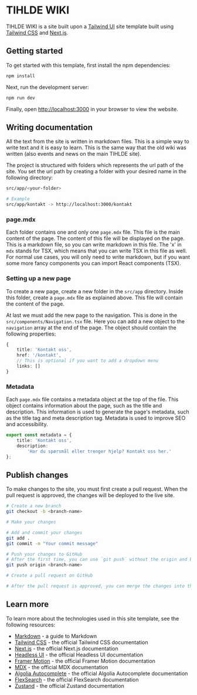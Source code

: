 # TIHLDE WIKI

TIHLDE WIKI is a site built upon a [Tailwind UI](https://tailwindui.com) site template built using [Tailwind CSS](https://tailwindcss.com) and [Next.js](https://nextjs.org).

## Getting started

To get started with this template, first install the npm dependencies:

```bash
npm install
```

Next, run the development server:

```bash
npm run dev
```

Finally, open [http://localhost:3000](http://localhost:3000) in your browser to view the website.

## Writing documentation
All the text from the site is written in markdown files. This is a simple way to write text and it is easy to learn. This is the same way that the old wiki was written (also events and news on the main TIHLDE site).

The project is structured with folders which represents the url path of the site. You set the url path by creating a folder with your desired name in the following directory:

```bash
src/app/<your-folder>

# Example
src/app/kontakt -> http://localhost:3000/kontakt
```

### page.mdx

Each folder contains one and only one `page.mdx` file. This file is the main content of the page. The content of this file will be displayed on the page. This is a markdown file, so you can write markdown in this file. The 'x' in `mdx` stands for TSX, which means that you can write TSX in this file as well. For normal use cases, you will only need to write markdown, but if you want some more fancy components you can import React components (TSX).

### Setting up a new page

To create a new page, create a new folder in the `src/app` directory. Inside this folder, create a `page.mdx` file as explained above. This file will contain the content of the page.

At last we must add the new page to the navigation. This is done in the `src/components/Navigation.tsx` file. Here you can add a new object to the `navigation` array at the end of the page. The object should contain the following properties:

```typescript
{
    title: 'Kontakt oss',
    href: '/kontakt',
    // This is optional if you want to add a dropdown menu
    links: []
}
```

### Metadata

Each `page.mdx` file contains a metadata object at the top of the file. This object contains information about the page, such as the title and description. This information is used to generate the page's metadata, such as the title tag and meta description tag. Metadata is used to improve SEO and accessibility.

```typescript
export const metadata = {
    title: 'Kontakt oss',
    description:
        'Har du spørsmål eller trenger hjelp? Kontakt oss her.'
};
```

## Publish changes

To make changes to the site, you must first create a pull request. When the pull request is approved, the changes will be deployed to the live site.

```bash
# Create a new branch
git checkout -b <branch-name>

# Make your changes

# Add and commit your changes
git add .
git commit -m "Your commit message"

# Push your changes to GitHub
# After the first time, you can use `git push` without the origin and branch name
git push origin <branch-name>

# Create a pull request on GitHub

# After the pull request is approved, you can merge the changes into the main branch, which will deploy the changes to the live site
```

## Learn more

To learn more about the technologies used in this site template, see the following resources:

- [Markdown](https://www.markdownguide.org/getting-started/) - a guide to Markdown
- [Tailwind CSS](https://tailwindcss.com/docs) - the official Tailwind CSS documentation
- [Next.js](https://nextjs.org/docs) - the official Next.js documentation
- [Headless UI](https://headlessui.dev) - the official Headless UI documentation
- [Framer Motion](https://www.framer.com/docs/) - the official Framer Motion documentation
- [MDX](https://mdxjs.com/) - the official MDX documentation
- [Algolia Autocomplete](https://www.algolia.com/doc/ui-libraries/autocomplete/introduction/what-is-autocomplete/) - the official Algolia Autocomplete documentation
- [FlexSearch](https://github.com/nextapps-de/flexsearch) - the official FlexSearch documentation
- [Zustand](https://docs.pmnd.rs/zustand/getting-started/introduction) - the official Zustand documentation
